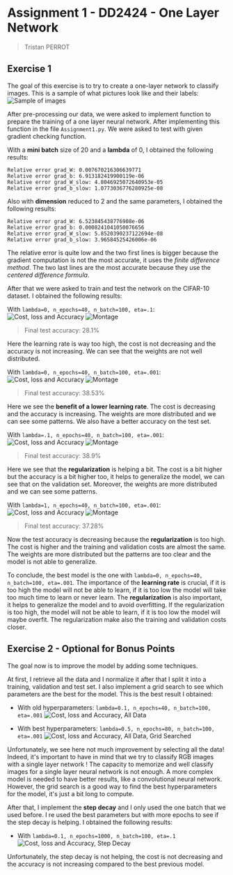 # Assignment 1 - DD2424 - One Layer Network

> Tristan PERROT

## Exercise 1

The goal of this exercise is to try to create a one-layer network to classify images. This is a sample of what pictures look like and their labels:
![Sample of images](Result_Pics/labels_images.png)

After pre-processing our data, we were asked to implement function to prepare the training of a one layer neural network. After implementing this function in the file `Assignment1.py`. We were asked to test with given gradient checking function.

With a **mini batch** size of 20 and a **lambda** of 0, I obtained the following results:

```output
Relative error grad_W: 0.007670216306639771
Relative error grad_b: 6.913182419900119e-06
Relative error grad_W_slow: 4.8046925072640953e-05
Relative error grad_b_slow: 1.0773036776280925e-08
```

Also with **dimension** reduced to 2 and the same parameters, I obtained the following results:

```output
Relative error grad_W: 6.523845438776908e-06
Relative error grad_b: 0.0008241041050076656
Relative error grad_W_slow: 5.8520390237122694e-08
Relative error grad_b_slow: 3.96584525426006e-06
```

The relative error is quite low and the two first lines is bigger because the gradient computation is not the most accurate, it uses the *finite difference method*. The two last lines are the most accurate because they use the *centered difference formula*.

After that we were asked to train and test the network on the CIFAR-10 dataset. I obtained the following results:

With `lambda=0, n_epochs=40, n_batch=100, eta=.1`:
![Cost, loss and Accuracy](Result_Pics/cost_loss_accuracy_0.0_40_100_0.1.png)
![Montage](Result_Pics/weights_0.0_40_100_0.1.png)
> Final test accuracy: 28.1%

Here the learning rate is way too high, the cost is not decreasing and the accuracy is not increasing. We can see that the weights are not well distributed.

With `lambda=0, n_epochs=40, n_batch=100, eta=.001`:
![Cost, loss and Accuracy](Result_Pics/cost_loss_accuracy_0.0_40_100_0.001.png)
![Montage](Result_Pics/weights_0.0_40_100_0.001.png)
> Final test accuracy: 38.53%

Here we see the **benefit of a lower learning rate**. The cost is decreasing and the accuracy is increasing. The weights are more distributed and we can see some patterns. We also have a better accuracy on the test set.

With `lambda=.1, n_epochs=40, n_batch=100, eta=.001`:
![Cost, loss and Accuracy](Result_Pics/cost_loss_accuracy_0.1_40_100_0.001.png)
![Montage](Result_Pics/weights_0.1_40_100_0.001.png)
> Final test accuracy: 38.9%

Here we see that the **regularization** is helping a bit. The cost is a bit higher but the accuracy is a bit higher too, it helps to generalize the model, we can see that on the validation set. Moreover, the weights are more distributed and we can see some patterns.

With `lambda=1, n_epochs=40, n_batch=100, eta=.001`:
![Cost, loss and Accuracy](Result_Pics/cost_loss_accuracy_1_40_100_0.001.png)
![Montage](Result_Pics/weights_1_40_100_0.001.png)
> Final test accuracy: 37.28%

Now the test accuracy is decreasing because the **regularization** is too high. The cost is higher and the training and validation costs are almost the same. The weights are more distributed but the patterns are too clear and the model is not able to generalize.

To conclude, the best model is the one with `lambda=0, n_epochs=40, n_batch=100, eta=.001`.
The importance of the **learning rate** is crucial, if it is too high the model will not be able to learn, if it is too low the model will take too much time to learn or never learn.
The **regularization** is also important, it helps to generalize the model and to avoid overfitting. If the regularization is too high, the model will not be able to learn, if it is too low the model will maybe overfit. The regularization make also the training and validation costs closer.

## Exercise 2 - Optional for Bonus Points

The goal now is to improve the model by adding some techniques.

At first, I retrieve all the data and I normalize it after that I split it into a training, validation and test set. I also implement a grid search to see which parameters are the best for the model.
This is the best result I obtained:

- With old hyperparameters: `lambda=0.1, n_epochs=40, n_batch=100, eta=.001`
![Cost, loss and Accuracy, All Data](Result_Pics/cost_loss_accuracy_all_data_previous_0.1_40_100_0.001.png)

- With best hyperparameters: `lambda=0.5, n_epochs=80, n_batch=100, eta=.001`
![Cost, loss and Accuracy, All Data, Grid Searched](Result_Pics/cost_loss_accuracy_all_data_grid_searched_0.5_80_100_0.001.png)

Unfortunately, we see here not much improvement by selecting all the data! Indeed, it's important to have in mind that we try to classify RGB images with a single layer network ! The capacity to memorize and well classify images for a single layer neural network is not enough. A more complex model is needed to have better results, like a convolutional neural network.
However, the grid search is a good way to find the best hyperparameters for the model, it's just a bit long to compute.

After that, I implement the **step decay** and I only used the one batch that we used before. I re used the best parameters but with more epochs to see if the step decay is helping. I obtained the following results:

- With `lambda=0.1, n_epochs=1000, n_batch=100, eta=.1`
![Cost, loss and Accuracy, Step Decay](Result_Pics/cost_loss_accuracy_step_decay_0.1_100_100_0.1.png)

Unfortunately, the step decay is not helping, the cost is not decreasing and the accuracy is not increasing compared to the best previous model.
